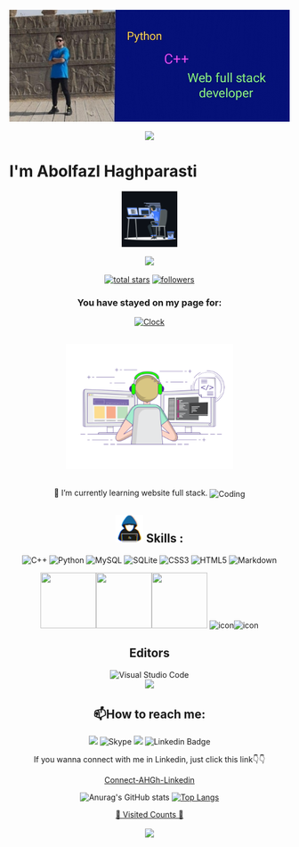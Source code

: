 ![Python Programmer / C++ programmer / Web full stack developer](https://github.com/AHGh1386/AHGh1386/blob/main/Github%20banner.jpg)

<div style="display: flex; justify-content: center;">
        <img align="center" src="https://raw.githubusercontent.com/iampavangandhi/iampavangandhi/master/gifs/hello.gif" />
    </div>

# I'm Abolfazl Haghparasti

<div align="center">
        <img src="https://github.com/AHGh1386/AHGh1386/blob/main/AH.gif" width="100">

<p align="center">
  <a href="https://github.com/AHGh1386"><img src="https://readme-typing-svg.herokuapp.com?size=21&center=true&vCenter=true&lines=Welcome+to+my+Github+Profile;Code+%3D+Love">
  </a>
</p>
<p align="center">
  <a href="https://github.com/AHGh1386?tab=repositories&sort=stargazers">
    <img alt="total stars" title="Total stars on GitHub" src="https://custom-icon-badges.herokuapp.com/badge/dynamic/json?logo=star&color=55960c&labelColor=488207&label=Stars&style=for-the-badge&query=%24.stars&url=https://api.github-star-counter.workers.dev/user/AHGh1386"/></a>
<a href="https://github.com/AHGh1386?tab=followers">
    <img alt="followers" title="Follow me on Github" src="https://custom-icon-badges.herokuapp.com/github/followers/AHGh1386?color=236ad3&labelColor=1155ba&style=for-the-badge&logo=person-add&label=Follow&logoColor=white"/></a>
</p>
<div align="center">
  <h3 align="center">
You have stayed on my page for:
</h3>
  
  <p align="center">
<a href="https://github.com/AHGh1386/animated-svg-clock" title="Animated SVG clock"><img src="https://github.com/tomchen/animated-svg-clock/raw/master/clock.svg" alt="Clock" width="200px" height="200px"></a>
</p>

<p align="center">
<br><img width="300" src="https://raw.githubusercontent.com/devSouvik/devSouvik/master/gif3.gif"><br><br>

🌱 I’m currently learning website full stack.
<img align="center" alt="Coding" width="400" src="https://media.tenor.com/NOYF3f82b_gAAAAC/programmer.gif">
<br>

## <picture><img src = "https://github.com/0xAbdulKhalid/0xAbdulKhalid/raw/main/assets/mdImages/about_me.gif" width = 50px></picture> **Skills** :
![C++](https://img.shields.io/badge/c++-%2300599C.svg?style=for-the-badge&logo=c%2B%2B&logoColor=white)
![Python](https://img.shields.io/badge/python-3670A0?style=for-the-badge&logo=python&logoColor=ffdd54)
![MySQL](https://img.shields.io/badge/mysql-%2300f.svg?style=for-the-badge&logo=mysql&logoColor=white)
![SQLite](https://img.shields.io/badge/sqlite-%2307405e.svg?style=for-the-badge&logo=sqlite&logoColor=white)
![CSS3](https://img.shields.io/badge/css3-%231572B6.svg?style=for-the-badge&logo=css3&logoColor=white)
![HTML5](https://img.shields.io/badge/html5-%23E34F26.svg?style=for-the-badge&logo=html5&logoColor=white)
![Markdown](https://img.shields.io/badge/markdown-%23000000.svg?style=for-the-badge&logo=markdown&logoColor=white)

<img height="100" width="100" src="https://cdn.jsdelivr.net/gh/sun0225SUN/sun0225SUN/assets/images/html.webp"><img height="100" width="100" src="https://cdn.jsdelivr.net/gh/sun0225SUN/sun0225SUN/assets/images/cssgif.webp"><img height="100" width="100" src="https://cdn.jsdelivr.net/gh/sun0225SUN/sun0225SUN/assets/images/python.webp"> <img src="https://techstack-generator.vercel.app/mysql-icon.svg" alt="icon" width="110"><img src="https://techstack-generator.vercel.app/cpp-icon.svg" alt="icon" width="110">


## Editors
![Visual Studio Code](https://img.shields.io/badge/Visual%20Studio%20Code-0078d7.svg?style=for-the-badge&logo=visual-studio-code&logoColor=white)
<br>
<img src ="https://comparecamp.com/media/uploads/2019/02/Code-Blocks-220x90.jpg"/>

## 📫How to reach me:
<img src="https://img.shields.io/badge/Telegram-2CA5E0?style=for-the-badge&logo=telegram&logoColor=white" /> <img src="https://img.shields.io/badge/Skype-0078d4?style=for-the-badge&logo=skype&logoColor=white" alt="Skype"/> <img src = "https://img.shields.io/badge/WHATSAPP-%2325D366.svg?&style=for-the-badge&logo=whatsapp&logoColor=white"/>
![Linkedin Badge](https://img.shields.io/badge/-Linkedin-blue?style=flat-square&logo=Linkedin&logoColor=white&link=https://www.linkedin.com/in/Abolfazl%20Haghparasti/)

If you wanna connect with me in Linkedin, just click this link👇👇

<a href= "https://www.linkedin.com/in/abolfazl-haghparasti-17a318288">Connect-AHGh-Linkedin</a>



![Anurag's GitHub stats](https://github-readme-stats.vercel.app/api?username=AHGh1386&show_icons=true&theme=highcontrast) [![Top Langs](https://github-readme-stats.vercel.app/api/top-langs/?username=AHGh1386&langs_count=8)](https://github.com/AHGh1386/github-readme-stats)





<a target="blank" href="https://profile-counter.glitch.me/devgruu/count.svg">
            <p align="center">💖 Visited Counts 💖<br><br> <img
                    src="https://profile-counter.glitch.me/AHGh1386/count.svg" />
        </a>







  
  

<!---
AHGh1386/AHGh1386 is a ✨ special ✨ repository because its `README.md` (this file) appears on your GitHub profile.
You can click the Preview link to take a look at your changes.
--->
